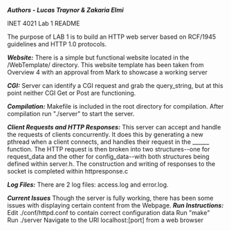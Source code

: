 ***Authors - Lucas Traynor & Zakaria Elmi***

INET 4021 Lab 1 README

The purpose of LAB 1 is to build an HTTP web server based on RCF/1945 guidelines and HTTP 1.0 protocols.

***Website:***
There is a simple but functional website located in the /WebTemplate/ directory. This website template has been taken from Overview 4 with an approval from Mark to showcase a working server

***CGI:***
Server can identify a CGI request and grab the query_string, but at this point neither CGI Get or Post are functioning.

***Compilation:***
Makefile is included in the root directory for compilation. After compilation run "./server" to start the server. 

***Client Requests and HTTP Responses:***
This server can accept and handle the requests of clients concurrently. It does this by generating a new pthread when a client connects, and handles their request in the ______ function. The HTTP request is then broken into two structures--one for request_data and the other for config_data--with both structures being defined within server.h. The construction and writing of responses to the socket is completed within httpresponse.c 


***Log Files:***
There are 2 log files: access.log and error.log. 

***Current Issues***
Though the server is fully working, there has been some issues with displaying certain content from the Webpage.
***Run Instructions:***
Edit ./conf/httpd.conf to contain correct configuration data 
Run "make"  
Run ./server 
Navigate to the URI localhost:[port] from a web browser







